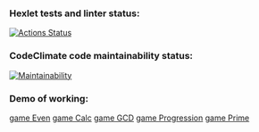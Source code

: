 ### Hexlet tests and linter status:
[![Actions Status](https://github.com/mynameiskatherine/java-project-61/workflows/hexlet-check/badge.svg)](https://github.com/mynameiskatherine/java-project-61/actions)
### CodeClimate code maintainability status:
[![Maintainability](https://api.codeclimate.com/v1/badges/96aa053248d03e8931ca/maintainability)](https://codeclimate.com/github/mynameiskatherine/java-project-61/maintainability)
### Demo of working:
[game Even](https://asciinema.org/a/jroHJ238OKqn8ERJgzKOw74Ux)
[game Calc](https://asciinema.org/a/9mnYXwwLeXEm08xCKnFuoPkiV)
[game GCD](https://asciinema.org/a/d30lVjedT4zZl2KCWRFokjUmd)
[game Progression](https://asciinema.org/a/Sf0I4aqB4WR0JVnAkPmgcW4cl)
[game Prime](https://asciinema.org/a/7T69syLDwza4DirSg71zUjRPZ)
